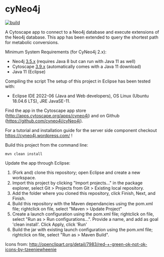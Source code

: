 cyNeo4j
============

[![build](https://github.com/cyNeo4j/cyNeo4j/actions/workflows/maven.yml/badge.svg)](https://github.com/cyNeo4j/cyNeo4j/actions/workflows/maven.yml)

A Cytoscape app to connect to a Neo4j database and execute extensions of the Neo4j database.
This app has been extended to query the shortest path for metabolic conversions.

Minimum System Requirements (for CyNeo4j 2.x):
- Neo4j [3.5.x](https://neo4j.com/download-center/#community) (requires Java 8 but can run with Java 11 as well)
- Cytoscape [3.9.x](https://cytoscape.org/download.html) (automatically comes with a Java 11 download)
- Java 11 (Eclipse)

Compiling the script
The setup of this project in Eclipse has been tested with:
- Eclipse IDE 2022-06 (Java and Web developers), OS Linux (Ubuntu 18.04.6 LTS), JRE JavaSE-11.

Find the app in the Cytoscape app store (http://apps.cytoscape.org/apps/cyneo4j) and on
Github (https://github.com/cyneo4j/cyNeo4j).

For a tutorial and installation guide for the server side component checkout
https://cyneo4j.wordpress.com/ !

Build this project from the command line:
```
mvn clean install
```

Update the app through Eclipse:
1. (Fork and) clone this repository; open Eclipse and create a new workspace.
2. Import this project by clicking "Import projects..." in the package explorer, select Git > Projects from Git > Existing local repository.
3. Add the folder where you cloned this repository, click Finish, Next, and Finish.
4. Build this repository with the Maven dependancies using the pom.xml file; rightclick on file, select "Maven > Update Project"
5. Create a launch configuration using the pom.xml file; rightclick on file, select "Run as > Run configurations...". Provide a name, and add as goal 'clean install'. Click Apply, click 'Run'
6. Build the jar with existing launch configuration using the pom.xml file; rightclick on file, select "Run as > Maven Build".


Icons from:
http://openclipart.org/detail/7983/red-+-green-ok-not-ok-icons-by-tzeeniewheenie
